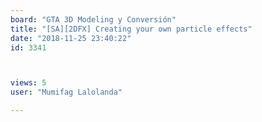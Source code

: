 ```yaml
---
board: "GTA 3D Modeling y Conversión"
title: "[SA][2DFX] Creating your own particle effects"
date: "2018-11-25 23:40:22"
id: 3341



views: 5
user: "Mumifag Lalolanda"

---
```

